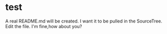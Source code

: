 # test
A real README.md will be created.
I want it to be pulled in the SourceTree.
Edit the file.
I'm fine,how about you?
